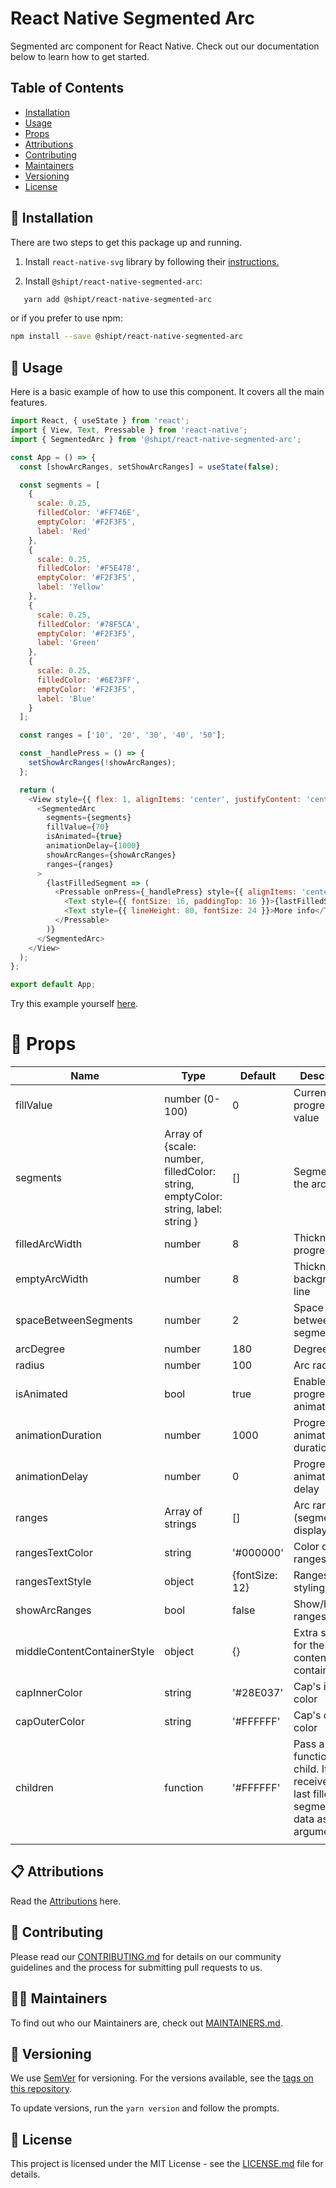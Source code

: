 # React Native Segmented Arc

Segmented arc component for React Native. Check out our documentation below to learn how to get started.

## Table of Contents

- [Installation](#-installation)
- [Usage](#-usage)
- [Props](#-props)
- [Attributions](#-attributions)
- [Contributing](#-contributing)
- [Maintainers](#-maintainers)
- [Versioning](#-versioning)
- [License](#-license)

## 🚀 Installation

There are two steps to get this package up and running.

1. Install `react-native-svg` library by following their [instructions.](https://github.com/react-native-svg/react-native-svg)

2. Install `@shipt/react-native-segmented-arc`:

```bash
   yarn add @shipt/react-native-segmented-arc
```

or if you prefer to use npm:

```bash
npm install --save @shipt/react-native-segmented-arc
```

## 🎉 Usage

Here is a basic example of how to use this component. It covers all the main features.

```js
import React, { useState } from 'react';
import { View, Text, Pressable } from 'react-native';
import { SegmentedArc } from '@shipt/react-native-segmented-arc';

const App = () => {
  const [showArcRanges, setShowArcRanges] = useState(false);

  const segments = [
    {
      scale: 0.25,
      filledColor: '#FF746E',
      emptyColor: '#F2F3F5',
      label: 'Red'
    },
    {
      scale: 0.25,
      filledColor: '#F5E478',
      emptyColor: '#F2F3F5',
      label: 'Yellow'
    },
    {
      scale: 0.25,
      filledColor: '#78F5CA',
      emptyColor: '#F2F3F5',
      label: 'Green'
    },
    {
      scale: 0.25,
      filledColor: '#6E73FF',
      emptyColor: '#F2F3F5',
      label: 'Blue'
    }
  ];

  const ranges = ['10', '20', '30', '40', '50'];

  const _handlePress = () => {
    setShowArcRanges(!showArcRanges);
  };

  return (
    <View style={{ flex: 1, alignItems: 'center', justifyContent: 'center' }}>
      <SegmentedArc
        segments={segments}
        fillValue={70}
        isAnimated={true}
        animationDelay={1000}
        showArcRanges={showArcRanges}
        ranges={ranges}
      >
        {lastFilledSegment => (
          <Pressable onPress={_handlePress} style={{ alignItems: 'center' }}>
            <Text style={{ fontSize: 16, paddingTop: 16 }}>{lastFilledSegment.label}</Text>
            <Text style={{ lineHeight: 80, fontSize: 24 }}>More info</Text>
          </Pressable>
        )}
      </SegmentedArc>
    </View>
  );
};

export default App;
```

Try this example yourself [here](./example).

# 📖 Props

| Name                        | Type                                                                              | Default        | Description                                                                           |
| --------------------------- | --------------------------------------------------------------------------------- | -------------- | ------------------------------------------------------------------------------------- |
| fillValue                   | number (0-100)                                                                    | 0              | Current progress value                                                                |
| segments                    | Array of {scale: number, filledColor: string, emptyColor: string, label: string } | []             | Segments of the arc                                                                   |
| filledArcWidth              | number                                                                            | 8              | Thickness of progress line                                                            |
| emptyArcWidth               | number                                                                            | 8              | Thickness of background line                                                          |
| spaceBetweenSegments        | number                                                                            | 2              | Space between segments                                                                |
| arcDegree                   | number                                                                            | 180            | Degree of arc                                                                         |
| radius                      | number                                                                            | 100            | Arc radius                                                                            |
| isAnimated                  | bool                                                                              | true           | Enable/disable progress animation                                                     |
| animationDuration           | number                                                                            | 1000           | Progress animation duration                                                           |
| animationDelay              | number                                                                            | 0              | Progress animation delay                                                              |
| ranges                      | Array of strings                                                                  | []             | Arc ranges (segments) display values                                                  |
| rangesTextColor             | string                                                                            | '#000000'      | Color of ranges text                                                                  |
| rangesTextStyle             | object                                                                            | {fontSize: 12} | Ranges text styling                                                                   |
| showArcRanges               | bool                                                                              | false          | Show/hide arc ranges                                                                  |
| middleContentContainerStyle | object                                                                            | {}             | Extra styling for the middle content container                                        |
| capInnerColor               | string                                                                            | '#28E037'      | Cap's inner color                                                                     |
| capOuterColor               | string                                                                            | '#FFFFFF'      | Cap's outer color                                                                     |
| children                    | function                                                                          | '#FFFFFF'      | Pass a function as a child. It receives the last filled segment's data as an argument |
|                             |

## 📋 Attributions

Read the [Attributions](ATTRIBUTIONS.md) here.

## 👏 Contributing

Please read our [CONTRIBUTING.md](./CONTRIBUTING.md) for details on our community guidelines and the process for submitting pull requests to us.

## 🧑‍💻 Maintainers

To find out who our Maintainers are, check out [MAINTAINERS.md](MAINTAINERS.md).

## 🚅 Versioning

We use [SemVer](http://semver.org/) for versioning. For the versions available, see the [tags on this repository](https://github.com/shipt/react-native-segmented-arc/tags).

To update versions, run the `yarn version` and follow the prompts.

## 📄 License

This project is licensed under the MIT License - see the [LICENSE.md](LICENSE.md) file for details.
